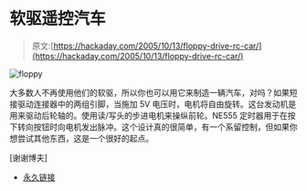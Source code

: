 # 软驱遥控汽车

> 原文:[https://hackaday.com/2005/10/13/floppy-drive-rc-car/](https://hackaday.com/2005/10/13/floppy-drive-rc-car/)

![floppy](../Images/f796f85c2a2742deeeb7bd0a8749dfb3.png)

大多数人不再使用他们的软驱，所以你也可以用它来制造一辆汽车，对吗？如果短接驱动连接器中的两组引脚，当施加 5V 电压时，电机将自由旋转。这台发动机是用来驱动后轮轴的。使用读/写头的步进电机来操纵前轮。NE555 定时器用于在按下转向按钮时向电机发出脉冲。这个设计真的很简单，有一个系留控制，但如果你想尝试其他东西，这是一个很好的起点。

[谢谢博夫]

*   [永久链接](http://www.generation5.org/content/2001/floppy.asp)